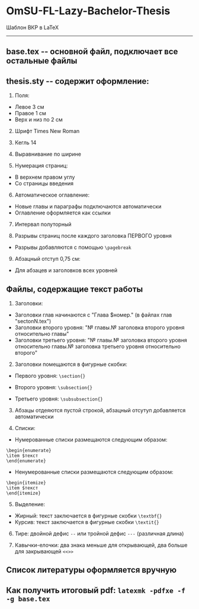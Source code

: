 # OmSU-FL-Lazy-Bachelor-Thesis
Шаблон ВКР в LaTeX

__________________

## base.tex -- основной файл, подключает все остальные файлы

## thesis.sty -- содержит оформление:

1. Поля:

* Левое 3 см
* Правое 1 см
* Верх и низ по 2 см

2. Шрифт Times New Roman

3. Кегль 14

4. Выравнивание по ширине

5. Нумерация страниц:

* В верхнем правом углу
* Со страницы введения

6. Автоматическое оглавление:

* Новые главы и параграфы подключаются автоматически
* Оглавление оформляется как ссылки

7. Интервал полуторный

8. Разрывы страниц после каждого заголовка ПЕРВОГО уровня

* Разрывы добавляются с помощью `\pagebreak`

9. Абзацный отступ 0,75 см:

* Для абзацев и заголовков всех уровней

## Файлы, содержащие текст работы

1. Заголовки:

* Заголовки глав начинаются с "Глава $номер." (в файлах глав "sectonN.tex")
* Заголовки второго уровня: "№ главы.№ заголовка второго уровня относительно главы"
* Заголовки третьего уровня: "№ главы.№ заголовка второго уровня относительно главы.№ заголовка третьего уровня относительно второго"

2. Заголовки помещаются в фигурные скобки:

* Первого уровня: `\section{}`

* Второго уровня: `\subsection{}`

* Третьего уровня: `\subsubsection{}`

3. Абзацы отдеяются пустой строкой, абзацный отсутуп добавляется автоматически

4. Списки:

* Нумерованные списки размещаются следующим образом:

```
\begin{enumerate}
\item $текст
\end{enumerate}
```

* Ненумерованные списки размещаются следующим образом:

```
\begin{itemize}
\item $текст
\end{itemize}
```
5. Выделение:

* Жирный: текст заключается в фигурные скобки `\textbf{}`
* Курсив: текст заключается в фигурные скобки `\textit{}`

6. Тире: двойной дефис `--` или тройной дефис `---` (различная длина)

7. Кавычки-елочки: два знака меньше для открывающей, два больше для закрывающей `<<>>`

## Список литературы оформляется вручную

## Как получить итоговый pdf: `latexmk -pdfxe -f -g base.tex`

